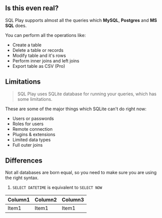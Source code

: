## Is this even real?

SQL Play supports almost all the queries which **MySQL**, **Postgres** and **MS SQL** does.

You can perform all the operations like:

- Create a table
- Delete a table or records
- Modify table and it's rows
- Perform inner joins and left joins
- Export table as CSV (Pro)

## Limitations

> SQL Play uses SQLite database for running your queries, which has some limitations.

These are some of the major things which SQLite can't do right now:

- Users or passwords
- Roles for users
- Remote connection
- Plugins & extensions
- Limited data types
- Full outer joins

## Differences

Not all databases are born equal, so you need to make sure you are using the right syntax.

1. `SELECT DATETIME` is equivalent to `SELECT NOW`

| Column1 | Column2 | Column3 |
| ------- | ------- | ------- |
| Item1   | Item1   | Item1   |
